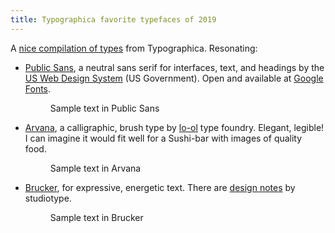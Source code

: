 ```yaml
---
title: Typographica favorite typefaces of 2019
---
```

A [nice compilation of types](https://typographica.org/features/our-favorite-typefaces-of-2019/) from Typographica. Resonating:

- [Public Sans](https://public-sans.digital.gov), a neutral sans serif for interfaces, text, and headings by the [US Web Design System](https://designsystem.digital.gov) (US Government). Open and available at [Google Fonts](https://fonts.google.com/specimen/Public+Sans). <figure><img src="/img/public-sans-typeface.png" alt=""><figcaption>Sample text in Public Sans</figcaption></figure>
- [Arvana](https://lo-ol.design/project/arvana), a calligraphic, brush type by [lo-ol](https://lo-ol.design) type foundry. Elegant, legible! I can imagine it would fit well for a Sushi-bar with images of quality food. <figure><img src="/img/arvana-typeface.jpg" alt=""><figcaption>Sample text in Arvana</figcaption></figure>
- [Brucker](https://typography.net/fonts/brucker), for expressive, energetic text. There are [design notes](https://studiotype.com/originals/brucker) by studiotype.<figure><img src="/img/brucker-typeface.png" alt=""><figcaption>Sample text in Brucker</figcaption></figure>
